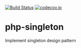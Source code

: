 
[![Build Status](https://travis-ci.org/petitchevalroux/php-singleton.svg?branch=master)](https://travis-ci.org/petitchevalroux/php-singleton)
[![codecov.io](http://codecov.io/github/petitchevalroux/php-singleton/coverage.svg?branch=master)](http://codecov.io/github/petitchevalroux/php-singleton?branch=master)
# php-singleton
Implement singleton design pattern
